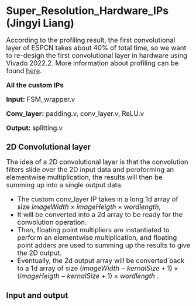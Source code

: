 # Super_Resolution_Hardware_IPs (Jingyi Liang)

<font size = 4>

According to the profiling result, the first convolutional layer of ESPCN takes about 40% of total time, so we want to re-design the first convolutional layer in hardware using Vivado 2022.2. More information about profiling can be found [here](https://github.com/Terrortorpe/FPGA-Consultancy/tree/clean/Super_Resolution_Methods). 


**All the custom IPs**
 
**Input:** FSM_wrapper.v
 
**Conv_layer:** padding.v, conv_layer.v, ReLU.v
 
**Output:** splitting.v
 

</font>


## 2D Convolutional layer

<font size = 4>
 
The idea of a 2D convolutional layer is that the convolution filters slide over the 2D input data and peroforming an elementwise multiplication, the results will then be summing up into a single output data. 

- The custom conv_layer IP takes in a long 1d array of size $imageWidth\times imageHeigth\times wordlength$, 
- It will be converted into a 2d array to be ready for the convolution operation.
- Then, floating point multipliers are instantiated to perform an elementwise multiplication, and floating point adders are used to summing up the results to give the 2D output. 
- Eventually, the 2d output array will be converted back to a 1d array of size  $(imageWidth-kernalSize+1)\times (imageHeigth-kernalSize+1)\times wordlength$ .

</font>
 

## Input and output

